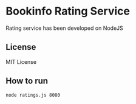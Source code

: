 # Bookinfo Rating Service

Rating service has been developed on NodeJS

## License

MIT License

## How to run

```bash
node ratings.js 8080
```

